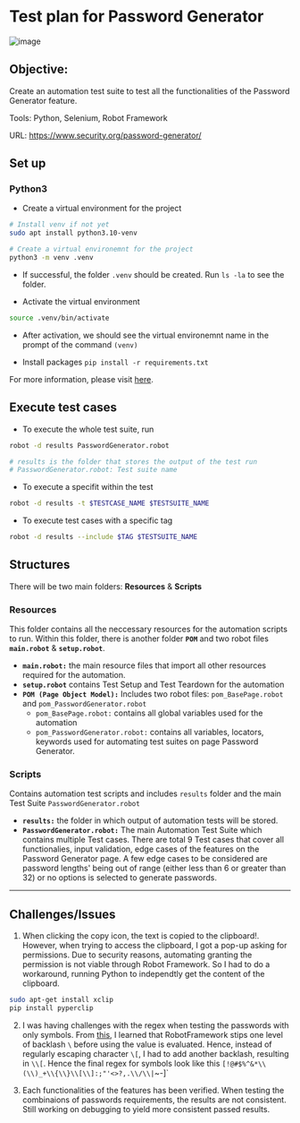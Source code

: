# Test plan for Password Generator

![image](https://github.com/user-attachments/assets/e7269550-daa1-4661-a5d1-146784e4961f)

## Objective: 
Create an automation test suite to test all the functionalities of the Password Generator feature.

Tools: Python, Selenium, Robot Framework

URL: https://www.security.org/password-generator/

## Set up
### Python3
- Create a virtual environment for the project

```bash
# Install venv if not yet
sudo apt install python3.10-venv

# Create a virtual environemnt for the project
python3 -m venv .venv
``` 

- If successful, the folder `.venv` should be created. Run `ls -la` to see the folder.

- Activate the virtual environment

```bash
source .venv/bin/activate
```

- After activation, we should see the virtual environemnt name in the prompt of the command `(venv)`

- Install packages `pip install -r requirements.txt`

For more information, please visit [here](https://robotframework.org/robotframework/latest/RobotFrameworkUserGuide.html).

## Execute test cases

- To execute the whole test suite, run

```bash
robot -d results PasswordGenerator.robot

# results is the folder that stores the output of the test run
# PasswordGenerator.robot: Test suite name
```

- To execute a specifit within the test 

```bash
robot -d results -t $TESTCASE_NAME $TESTSUITE_NAME
```

- To execute test cases with a specific tag

```bash
robot -d results --include $TAG $TESTSUITE_NAME
```

## Structures
There will be two main folders: **Resources** & **Scripts**

### Resources
This folder contains all the neccessary resources for the automation scripts to run. Within this folder, there is another folder **`POM`** and two robot files **`main.robot`** & **`setup.robot`**.

- **`main.robot:`** the main resource files that import all other resources required for the automation.
- **`setup.robot`** contains Test Setup and Test Teardown for the automation
- **`POM (Page Object Model):`** Includes two robot files: `pom_BasePage.robot` and `pom_PasswordGenerator.robot`
    - `pom_BasePage.robot:` contains all global variables used for the automation
    - `pom_PasswordGenerator.robot:` contains all variables, locators, keywords used for automating test suites on page Password Generator.

### Scripts
Contains automation test scripts and includes `results` folder and the main Test Suite `PasswordGenerator.robot`

- **`results:`** the folder in which output of automation tests will be stored.
- **`PasswordGenerator.robot:`** The main Automation Test Suite which contains multiple Test cases. There are total 9 Test cases that cover all functionalies, input validation, edge cases of the features on the Password Generator page. A few edge cases to be considered are password lengths' being out of range (either less than 6 or greater than 32) or no options is selected to generate passwords.

-----
## Challenges/Issues
1. When clicking the copy icon, the text is copied to the clipboard!. However, when trying to access the clipboard, I got a pop-up asking for permissions. Due to security reasons, automating granting the permission is not viable through Robot Framework. So I had to do a workaround, running Python to independtly get the content of the clipboard.

```bash
sudo apt-get install xclip
pip install pyperclip
```
2. I was having challenges with the regex when testing the passwords with only symbols.
From [this](https://stackoverflow.com/questions/54410228/how-to-write-a-regular-expression-utilizing-the-robot-framework-to-find-replace), I learned that RobotFramework stips one level of backlash `\` before using the value is evaluated. Hence, instead of regularly escaping character `\[`, I had to add another backlash, resulting in `\\[`. Hence the final regex for symbols look like this `[!@#$%^&*\\(\\)_+\\{\\}\\[\\]:;"'<>?,.\\/\\|`~-]`

3. Each functionalities of the features has been verified. When testing the combinaions of passwords requirements, the results are not consistent. Still working on debugging to yield more consistent passed results.
